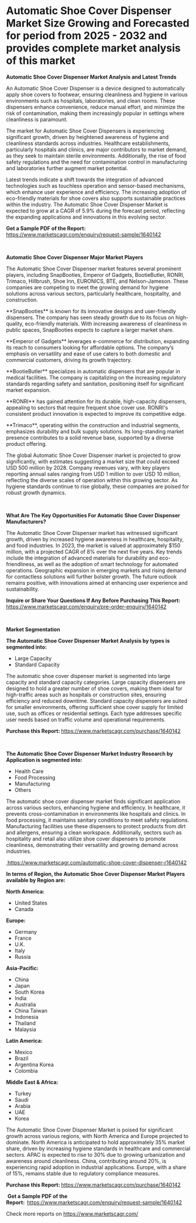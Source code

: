 <p><h1>Automatic Shoe Cover Dispenser Market Size Growing and Forecasted for period from 2025 - 2032 and provides complete market analysis of this market</h1></p><p><strong>Automatic Shoe Cover Dispenser Market Analysis and Latest Trends</strong></p>
<p><p>An Automatic Shoe Cover Dispenser is a device designed to automatically apply shoe covers to footwear, ensuring cleanliness and hygiene in various environments such as hospitals, laboratories, and clean rooms. These dispensers enhance convenience, reduce manual effort, and minimize the risk of contamination, making them increasingly popular in settings where cleanliness is paramount.</p><p>The market for Automatic Shoe Cover Dispensers is experiencing significant growth, driven by heightened awareness of hygiene and cleanliness standards across industries. Healthcare establishments, particularly hospitals and clinics, are major contributors to market demand, as they seek to maintain sterile environments. Additionally, the rise of food safety regulations and the need for contamination control in manufacturing and laboratories further augment market potential.</p><p>Latest trends indicate a shift towards the integration of advanced technologies such as touchless operation and sensor-based mechanisms, which enhance user experience and efficiency. The increasing adoption of eco-friendly materials for shoe covers also supports sustainable practices within the industry. The Automatic Shoe Cover Dispenser Market is expected to grow at a CAGR of 5.9% during the forecast period, reflecting the expanding applications and innovations in this evolving sector.</p></p>
<p><strong>Get a Sample PDF of the Report:&nbsp;</strong> <a href="https://www.marketscagr.com/enquiry/request-sample/1640142?utm_campaign=2136&utm_medium=2&utm_source=Github&utm_content=ia&utm_term=05032025&utm_id=automatic-shoe-cover-dispenser">https://www.marketscagr.com/enquiry/request-sample/1640142</a></p>
<p>&nbsp;</p>
<p><strong>Automatic Shoe Cover Dispenser Major Market Players</strong></p>
<p><p>The Automatic Shoe Cover Dispenser market features several prominent players, including SnapBooties, Emperor of Gadgets, BootieButler, RONRI, Trimaco, Hillbrush, Shoe Inn, EURONICS, BTE, and Nelson-Jameson. These companies are competing to meet the growing demand for hygiene solutions across various sectors, particularly healthcare, hospitality, and construction.</p><p>**SnapBooties** is known for its innovative designs and user-friendly dispensers. The company has seen steady growth due to its focus on high-quality, eco-friendly materials. With increasing awareness of cleanliness in public spaces, SnapBooties expects to capture a larger market share.</p><p>**Emperor of Gadgets** leverages e-commerce for distribution, expanding its reach to consumers looking for affordable options. The company’s emphasis on versatility and ease of use caters to both domestic and commercial customers, driving its growth trajectory.</p><p>**BootieButler** specializes in automatic dispensers that are popular in medical facilities. The company is capitalizing on the increasing regulatory standards regarding safety and sanitation, positioning itself for significant market expansion. </p><p>**RONRI** has gained attention for its durable, high-capacity dispensers, appealing to sectors that require frequent shoe cover use. RONRI's consistent product innovation is expected to improve its competitive edge.</p><p>**Trimaco**, operating within the construction and industrial segments, emphasizes durability and bulk supply solutions. Its long-standing market presence contributes to a solid revenue base, supported by a diverse product offering.</p><p>The global Automatic Shoe Cover Dispenser market is projected to grow significantly, with estimates suggesting a market size that could exceed USD 500 million by 2028. Company revenues vary, with key players reporting annual sales ranging from USD 1 million to over USD 10 million, reflecting the diverse scales of operation within this growing sector. As hygiene standards continue to rise globally, these companies are poised for robust growth dynamics.</p></p>
<p>&nbsp;</p>
<p><strong>What Are The Key Opportunities For Automatic Shoe Cover Dispenser Manufacturers?</strong></p>
<p><p>The Automatic Shoe Cover Dispenser market has witnessed significant growth, driven by increased hygiene awareness in healthcare, hospitality, and food industries. In 2023, the market is valued at approximately $150 million, with a projected CAGR of 8% over the next five years. Key trends include the integration of advanced materials for durability and eco-friendliness, as well as the adoption of smart technology for automated operations. Geographic expansion in emerging markets and rising demand for contactless solutions will further bolster growth. The future outlook remains positive, with innovations aimed at enhancing user experience and sustainability.</p></p>
<p><strong>Inquire or Share Your Questions If Any Before Purchasing This Report:</strong> <a href="https://www.marketscagr.com/enquiry/pre-order-enquiry/1640142?utm_campaign=2136&utm_medium=2&utm_source=Github&utm_content=ia&utm_term=05032025&utm_id=automatic-shoe-cover-dispenser">https://www.marketscagr.com/enquiry/pre-order-enquiry/1640142</a></p>
<p>&nbsp;</p>
<p><strong>Market Segmentation</strong></p>
<p><strong>The Automatic Shoe Cover Dispenser Market Analysis by types is segmented into:</strong></p>
<p><ul><li>Large Capacity</li><li>Standard Capacity</li></ul></p>
<p><p>The automatic shoe cover dispenser market is segmented into large capacity and standard capacity categories. Large capacity dispensers are designed to hold a greater number of shoe covers, making them ideal for high-traffic areas such as hospitals or construction sites, ensuring efficiency and reduced downtime. Standard capacity dispensers are suited for smaller environments, offering sufficient shoe cover supply for limited use, such as offices or residential settings. Each type addresses specific user needs based on traffic volume and operational requirements.</p></p>
<p><strong>Purchase this Report:&nbsp;</strong><a href="https://www.marketscagr.com/purchase/1640142?utm_campaign=2136&utm_medium=2&utm_source=Github&utm_content=ia&utm_term=05032025&utm_id=automatic-shoe-cover-dispenser">https://www.marketscagr.com/purchase/1640142</a></p>
<p>&nbsp;</p>
<p><strong>The Automatic Shoe Cover Dispenser Market Industry Research by Application is segmented into:</strong></p>
<p><ul><li>Health Care</li><li>Food Processing</li><li>Manufacturing</li><li>Others</li></ul></p>
<p><p>The automatic shoe cover dispenser market finds significant application across various sectors, enhancing hygiene and efficiency. In healthcare, it prevents cross-contamination in environments like hospitals and clinics. In food processing, it maintains sanitary conditions to meet safety regulations. Manufacturing facilities use these dispensers to protect products from dirt and allergens, ensuring a clean workspace. Additionally, sectors such as hospitality and retail also utilize shoe cover dispensers to promote cleanliness, demonstrating their versatility and growing demand across industries.</p></p>
<p><a href="https://www.marketscagr.com/automatic-shoe-cover-dispenser-r1640142?utm_campaign=2136&utm_medium=2&utm_source=Github&utm_content=ia&utm_term=05032025&utm_id=automatic-shoe-cover-dispenser">&nbsp;https://www.marketscagr.com/automatic-shoe-cover-dispenser-r1640142</a></p>
<p><strong>In terms of Region, the Automatic Shoe Cover Dispenser Market Players available by Region are:</strong></p>
<p>
    <p> <strong> North America: </strong>
        <ul>
            <li>United States</li>
            <li>Canada</li>
        </ul>
        </p> 
    <p> <strong> Europe: </strong>
        <ul>
            <li>Germany</li>
            <li>France</li>
            <li>U.K.</li>
            <li>Italy</li>
            <li>Russia</li>
        </ul>
        </p> 
    <p> <strong> Asia-Pacific: </strong>
        <ul>
            <li>China</li>
            <li>Japan</li>
            <li>South Korea</li>
            <li>India</li>
            <li>Australia</li>
            <li>China Taiwan</li>
            <li>Indonesia</li>
            <li>Thailand</li>
            <li>Malaysia</li>
        </ul>
        </p> 
    <p> <strong> Latin America: </strong>
        <ul>
            <li>Mexico</li>
            <li>Brazil</li>
            <li>Argentina Korea</li>
            <li>Colombia</li>
        </ul>
        </p> 
    <p> <strong> Middle East & Africa: </strong>
        <ul>
            <li>Turkey</li>
            <li>Saudi</li>
            <li>Arabia</li>
            <li>UAE</li>
            <li>Korea</li>
        </ul>
    </p>
    </p>
<p><p>The Automatic Shoe Cover Dispenser Market is poised for significant growth across various regions, with North America and Europe projected to dominate. North America is anticipated to hold approximately 35% market share, driven by increasing hygiene standards in healthcare and commercial sectors. APAC is expected to rise to 30% due to growing urbanization and awareness around cleanliness. China, contributing around 20%, is experiencing rapid adoption in industrial applications. Europe, with a share of 15%, remains stable due to regulatory compliance measures.</p></p>
<p><strong>Purchase this Report: </strong><a href="https://www.marketscagr.com/purchase/1640142?utm_campaign=2136&utm_medium=2&utm_source=Github&utm_content=ia&utm_term=05032025&utm_id=automatic-shoe-cover-dispenser">https://www.marketscagr.com/purchase/1640142</a></p>
<p>&nbsp;<strong>Get a Sample PDF of the Report:&nbsp;&nbsp;</strong><a href="https://www.marketscagr.com/enquiry/request-sample/1640142?utm_campaign=2136&utm_medium=2&utm_source=Github&utm_content=ia&utm_term=05032025&utm_id=automatic-shoe-cover-dispenser">https://www.marketscagr.com/enquiry/request-sample/1640142</a></p>
<p><strong></strong></p>
<p>Check more reports on <a href="https://www.marketscagr.com/?utm_campaign=2136&utm_medium=2&utm_source=Github&utm_content=ia&utm_term=05032025&utm_id=automatic-shoe-cover-dispenser">https://www.marketscagr.com/</a></p>